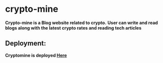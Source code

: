 # crypto-mine
**Crypto-mine is a Blog website related to crypto.**
**User can write and read blogs along with the latest crypto rates and reading tech articles**
## Deployment:
**Cryptomine is deployed [Here](https://cryptomine.vercel.app/)**
